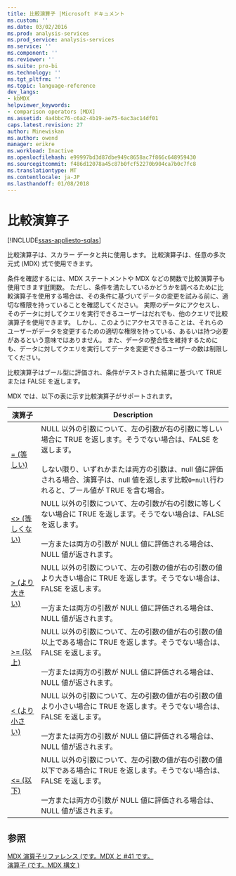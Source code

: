 ```yaml
---
title: 比較演算子 |Microsoft ドキュメント
ms.custom: ''
ms.date: 03/02/2016
ms.prod: analysis-services
ms.prod_service: analysis-services
ms.service: ''
ms.component: ''
ms.reviewer: ''
ms.suite: pro-bi
ms.technology: ''
ms.tgt_pltfrm: ''
ms.topic: language-reference
dev_langs:
- kbMDX
helpviewer_keywords:
- comparison operators [MDX]
ms.assetid: 4a4bbc76-c6a2-4b19-ae75-6ac3ac14df01
caps.latest.revision: 27
author: Minewiskan
ms.author: owend
manager: erikre
ms.workload: Inactive
ms.openlocfilehash: e99997bd3d87dbe949c8658ac7f866c648959430
ms.sourcegitcommit: f486d12078a45c87b0fcf52270b904ca7b0c7fc8
ms.translationtype: MT
ms.contentlocale: ja-JP
ms.lasthandoff: 01/08/2018
---
```

# <a name="comparison-operators"></a>比較演算子
[!INCLUDE[ssas-appliesto-sqlas](../includes/ssas-appliesto-sqlas.md)]

  比較演算子は、スカラー データと共に使用します。 比較演算子は、任意の多次元式 (MDX) 式で使用できます。  
  
 条件を確認するには、MDX ステートメントや MDX などの関数で比較演算子も使用できます[IIf](../mdx/iif-mdx.md)関数。 ただし、条件を満たしているかどうかを調べるために比較演算子を使用する場合は、その条件に基づいてデータの変更を試みる前に、適切な権限を持っていることを確認してください。 実際のデータにアクセスし、そのデータに対してクエリを実行できるユーザーはだれでも、他のクエリで比較演算子を使用できます。 しかし、このようにアクセスできることは、それらのユーザーがデータを変更するための適切な権限を持っている、あるいは持つ必要があるという意味ではありません。 また、データの整合性を維持するためにも、データに対してクエリを実行してデータを変更できるユーザーの数は制限してください。  
  
 比較演算子はブール型に評価され、条件がテストされた結果に基づいて TRUE または FALSE を返します。  
  
 MDX では、以下の表に示す比較演算子がサポートされます。  
  
|演算子|Description|  
|--------------|-----------------|  
|[= (等しい)](../mdx/equal-to-mdx.md)|NULL 以外の引数について、左の引数が右の引数に等しい場合に TRUE を返します。そうでない場合は、FALSE を返します。<br /><br /> しない限り、いずれかまたは両方の引数は、null 値に評価される場合、演算子は、null 値を返します比較`0=null`行われると、ブール値が TRUE を含む場合。|  
|[<> (等しくない)](../mdx/not-equal-to-mdx.md)|NULL 以外の引数について、左の引数が右の引数に等しくない場合に TRUE を返します。そうでない場合は、FALSE を返します。<br /><br /> 一方または両方の引数が NULL 値に評価される場合は、NULL 値が返されます。|  
|[> (より大きい)](../mdx/greater-than-mdx.md)|NULL 以外の引数について、左の引数の値が右の引数の値より大きい場合に TRUE を返します。そうでない場合は、FALSE を返します。<br /><br /> 一方または両方の引数が NULL 値に評価される場合は、NULL 値が返されます。|  
|[>= (以上)](../mdx/greater-than-or-equal-to-mdx.md)|NULL 以外の引数について、左の引数の値が右の引数の値以上である場合に TRUE を返します。そうでない場合は、FALSE を返します。<br /><br /> 一方または両方の引数が NULL 値に評価される場合は、NULL 値が返されます。|  
|[< (より小さい)](../mdx/less-than-mdx.md)|NULL 以外の引数について、左の引数の値が右の引数の値より小さい場合に TRUE を返します。そうでない場合は、FALSE を返します。<br /><br /> 一方または両方の引数が NULL 値に評価される場合は、NULL 値が返されます。|  
|[<= (以下)](../mdx/less-than-or-equal-to-mdx.md)|NULL 以外の引数について、左の引数の値が右の引数の値以下である場合に TRUE を返します。そうでない場合は、FALSE を返します。<br /><br /> 一方または両方の引数が NULL 値に評価される場合は、NULL 値が返されます。|  
  
## <a name="see-also"></a>参照  
 [MDX 演算子リファレンス &#40;です。MDX と #41 です。](../mdx/mdx-operator-reference-mdx.md)   
 [演算子 &#40;です。MDX 構文 &#41;](../mdx/operators-mdx-syntax.md)  
  
  
